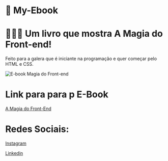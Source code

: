 # 📖 My-Ebook

<h1>
    <span> 🧙🏽‍♂️ Um livro que mostra A Magia do Front-end!</span>
</h1>

<p>Feito para a galera que é iniciante na programação e quer começar pelo HTML e CSS. </p>

![E-book Magia do Front-end](https://github.com/user-attachments/assets/3c94b498-917c-4b5e-a42b-3f5af8dee52c)


<h1>Link para para p E-Book</h1>

[A Magia do Front-End](https://github.com/Theushenriix/My-Ebook/blob/main/A%20Magia%20do%20Front-end.pdf)


<h1>Redes Sociais:</h1>

[Instagram](https://www.instagram.com/theushenriix)

[Linkedin](https://www.linkedin.com/in/matheus-henrique-batista-da-silva-56b6392b5)
